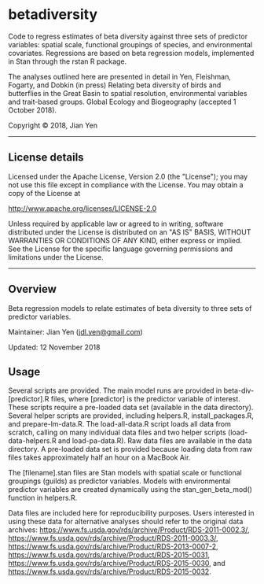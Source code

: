 # betadiversity 
Code to regress estimates of beta diversity against three sets of predictor variables: spatial scale, functional groupings of species, and environmental covariates. Regressions are based on beta regression models, implemented in Stan through the rstan R package.

The analyses outlined here are presented in detail in Yen, Fleishman, Fogarty, and Dobkin (in press) Relating beta diversity of birds and butterflies in the Great Basin to spatial resolution, environmental variables and trait-based groups. Global Ecology and Biogeography (accepted 1 October 2018).

Copyright &copy; 2018, Jian Yen

*****

## License details
Licensed under the Apache License, Version 2.0 (the "License");
you may not use this file except in compliance with the License.
You may obtain a copy of the License at

  http://www.apache.org/licenses/LICENSE-2.0

Unless required by applicable law or agreed to in writing, software
distributed under the License is distributed on an "AS IS" BASIS,
WITHOUT WARRANTIES OR CONDITIONS OF ANY KIND, either express or implied.
See the License for the specific language governing permissions and
limitations under the License.

*****

## Overview
Beta regression models to relate estimates of beta diversity to three sets of predictor variables.

Maintainer: Jian Yen (jdl.yen@gmail.com)

Updated: 12 November 2018

## Usage
Several scripts are provided. The main model runs are provided in beta-div-[predictor].R files, where [predictor] is the predictor variable of interest. These scripts require a pre-loaded data set (available in the data directory). Several helper scripts are provided, including helpers.R, install_packages.R, and prepare-lm-data.R. The load-all-data.R script loads all data from scratch, calling on many individual data files and two helper scripts (load-data-helpers.R and load-pa-data.R). Raw data files are available in the data directory. A pre-loaded data set is provided because loading data from raw files takes approximately half an hour on a MacBook Air.

The [filename].stan files are Stan models with spatial scale or functional groupings (guilds) as predictor variables. Models with environmental predictor variables are created dynamically using the stan_gen_beta_mod() function in helpers.R.

Data files are included here for reproducibility purposes. Users interested in using these data for alternative analyses should refer to the original data archives:
https://www.fs.usda.gov/rds/archive/Product/RDS-2011-0002.3/, https://www.fs.usda.gov/rds/archive/Product/RDS-2011-0003.3/, https://www.fs.usda.gov/rds/archive/Product/RDS-2013-0007-2, https://www.fs.usda.gov/rds/archive/Product/RDS-2015-0031, https://www.fs.usda.gov/rds/archive/Product/RDS-2015-0030, and https://www.fs.usda.gov/rds/archive/Product/RDS-2015-0032.

